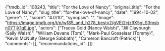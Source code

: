 {"tmdb_id": 108243, "title": "For the Love of Nancy", "original_title": "For the Love of Nancy", "slug_title": "for-the-love-of-nancy", "date": "1994-10-02", "genre": "", "score": "4.0/10", "synopsis": "", "image": "https://image.tmdb.org/t/p/w185_and_h278_bestv2/gVEt2cjz9X5gLS3msbn07TjX1qE.jpg", "actors": ["Tracey Gold (Nancy Walsh)", "Jill Clayburgh (Sally Walsh)", "William Devane (Tom)", "Mark-Paul Gosselaar (Tommy)", "Kevin McNulty (George Sabbath)", "Cameron Bancroft (Patrick)"], "comments": [], "recommandations_id": []}